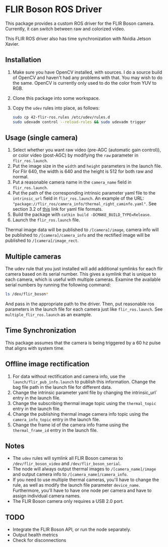 # FLIR Boson ROS Driver

This package provides a custom ROS driver for the FLIR Boson camera. Currently, it can switch between raw and colorized video.

This FLIR ROS driver also has time synchronization with Nvidia Jetson Xavier.

## Installation

1. Make sure you have OpenCV installed, with sources. I do a source build of OpenCV and haven't had any problems with that. You may wish to do the same. OpenCV is currently only used to do the color from YUV to RGB.
1. Clone this package into some workspace.
1. Copy the `udev` rules into place, as follows:

    ```bash
    sudo cp 42-flir-ros.rules /etc/udev/rules.d
    sudo udevadm control --reload-rules && sudo udevadm trigger
    ```

## Usage (single camera)

1. Select whether you want raw video (pre-AGC (automatic gain control)), or
   color video (post-AGC) by modifying the `raw` parameter in `flir_ros.launch`.
1. Put the image size in the `width` and `height` parameters in the launch file.
    For Flir 640, the width is 640 and the height is 512 for both raw and normal.
1. Put a reasonable camera name in the `camera_name` field in `flir_ros.launch`.
1. Put the path of the corresponding intrinsic parameter yaml file to the `intrinsic_url` field in `flir_ros.launch`. An example of the URL: `"package://flir_ros/camera_info/thermal_right_caminfo.yaml"`.
    See section 3.2 of
    [this](http://wiki.ros.org/camera_calibration_parsers#File_formats) link
    for yaml file formats.
1. Build the package with `catkin build -DCMAKE_BUILD_TYPE=Release`.
1. Launch the `flir_ros.launch` file.

Thermal image data will be published to `/[camera]/image`, camera info will be published to `/[camera]/camera_info` and the rectified image will be published to `/[camera]/image_rect`.

## Multiple cameras

The udev rule that you just installed will add additional symlinks for each flir camera based on its serial number. This gives a symlink that is unique to each camera, which is useful with multiple cameras. Examine the available serial numbers by running the following command:

```bash
ls /dev/flir_boson*
```

And pass in the appropriate path to the driver. Then, put reasonable ros parameters in the launch file for each camera just like `flir_ros.launch`. See `multiple_flir_ros.launch` as an example.

## Time Synchronization

This package assumes that the camera is being triggered by a 60 hz pulse that aligns with system time.

## Offline image rectification

1. For data without rectification and camera info, use the `launch/flir_pub_info.launch` to publish this information.
Change the bag file path in the launch file for different data.
1. Change the intrinsic parameter yaml file by changing the intrinsic_url` entry in the launch file.
1. Change the subscribing thermal image topic using the `thermal_topic` entry in the launch file.
1. Change the publishing thermal image camera info topic using the `camera_info_topic` entry in the launch file.
1. Change the frame id of the camera info frame using the `thermal_frame_id` entry in the launch file.

## Notes

* The `udev` rules will symlink all FLIR Boson cameras to `/dev/flir_boson_video` and `/dev/flir_boson_serial`.
* The node will always output thermal images to `/[camera_name]/image` and output camera info to `/[camera_name]/camera_info`.
* If you need to use multiple thermal cameras, you'll have to change the rule, as well as modify the launch file parameter `device_name`. Furthermore, you'll have to have one node per camera and have to assign individual camera names.
* The FLIR Boson camera only requires a USB 2.0 port.

## TODO

* Integrate the FLIR Boson API, or run the node separately.
* Output health metrics
* Check for disconnections
